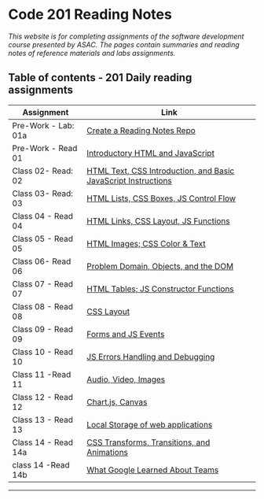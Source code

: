 

# Code 201 Reading Notes


*This website is for completing assignments of the software development course presented by ASAC. The pages contain summaries and reading notes of reference materials and labs assignments.*



## Table of contents - 201 Daily reading assignments

|           Assignment                  |                                         Link                                                |
|---------------------------------------|---------------------------------------------------------------------------------------------|
|        Pre-Work - Lab: 01a            | [Create a Reading Notes Repo](https://daliaabdelghani.github.io/reading-notes/)             |
|        Pre-Work - Read 01             | [Introductory HTML and JavaScript](https://daliaabdelghani.github.io/reading-notes/class-01)|
|        Class 02- Read: 02             | [HTML Text, CSS Introduction, and Basic JavaScript Instructions](https://daliaabdelghani.github.io/reading-notes/class-02)|                                                 |
|        Class 03- Read: 03             | [HTML Lists, CSS Boxes, JS Control Flow](https://daliaabdelghani.github.io/reading-notes/read-03)                                                 |
|        Class 04 - Read 04  | [HTML Links, CSS Layout, JS Functions](https://daliaabdelghani.github.io/reading-notes/code201-read-04)                                                 |
|        Class 05 - Read 05                   | [HTML Images; CSS Color & Text](https://daliaabdelghani.github.io/reading-notes/code201-read-05)                                                 |
|        Class 06- Read 06                   |[Problem Domain, Objects, and the DOM](https://daliaabdelghani.github.io/reading-notes/class6-read06)                                                |
|        Class 07 - Read 07                   |  [HTML Tables; JS Constructor Functions](https://daliaabdelghani.github.io/reading-notes/code201d16-read07)                                                 |
|        Class 08  - Read 08                   | [CSS Layout](https://daliaabdelghani.github.io/reading-notes/code201d16-read08)                                                |
|        Class 09 - Read 09                   |  [Forms and JS Events](https://daliaabdelghani.github.io/reading-notes/code201-read09)                                                 |
|        Class 10 - Read 10                  |  [JS Errors Handling and Debugging](https://daliaabdelghani.github.io/reading-notes/code201d16-read10)                                                 |
|        Class 11 -Read 11                  |  [Audio, Video, Images](https://daliaabdelghani.github.io/reading-notes/code201d16-read11)                                                  |
|        Class 12 - Read 12                  |  [Chart.js, Canvas](https://daliaabdelghani.github.io/reading-notes/code201d16-read12)                                                |
|        Class 13 - Read 13                  |  [Local Storage of web applications](https://daliaabdelghani.github.io/reading-notes/code201d16-read13)                                                |
|        Class 14 - Read 14a                  | [CSS Transforms, Transitions, and Animations](https://daliaabdelghani.github.io/reading-notes/code201d16-read14a)                                                  |
|        class 14 -Read 14b                  |  [What Google Learned About Teams](https://daliaabdelghani.github.io/reading-notes/code201d16-read14b)                                                 |


----------------------------------------------------------------------------------------------------------------------------------------
